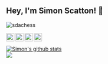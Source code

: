 ## Hey, I'm Simon Scatton! 👋

<p align="left"> <img src="https://komarev.com/ghpvc/?username=sdachess&label=Views&color=blue&style=plastic" alt="sdachess" /> </p>

<a href="https://www.linkedin.com/in/simon-scatton-b69a02159/">
  <img align="left" alt="Simon's Linkdein" width="22px" src="https://cdn.jsdelivr.net/npm/simple-icons@v3/icons/linkedin.svg" />
</a>
<a href="https://github.com/sdachess">
  <img align="left" alt="Simon's Github" width="22px" src="https://cdn.jsdelivr.net/npm/simple-icons@v3/icons/github.svg" />
</a>
<a href="https://www.youtube.com/channel/UCqxyo3QQ54CkNIPyCLrNpLg">
  <img align="left" alt="Simon's Youtube" width="22px" src="https://cdn.jsdelivr.net/npm/simple-icons@v3/icons/youtube.svg" />
</a>
<a href="https://www.twitch.tv/sdachess">
  <img align="left" alt="Simon's Twitch" width="22px" src="https://cdn.jsdelivr.net/npm/simple-icons@v3/icons/twitch.svg" />
</a>

<br/>
<br/>

<a href="https://github.com/sdachess">
 <img align="center" src="https://github-readme-stats.vercel.app/api?username=sdachess&show_icons=true&include_all_commits=true?count_private=true&line_height=27" alt="Simon's github stats"/>
</a>
<br/>
<a href="https://github.com/naturl-lang/naturL">
  <img align="center" src="https://github-readme-stats.vercel.app/api/pin/?username=TheNaturlFoundation&repo=rationL&theme=light" />
</a>
